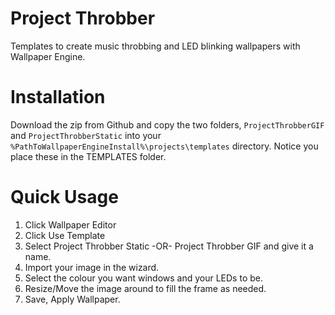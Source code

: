 # Project Throbber

Templates to create music throbbing and LED blinking wallpapers with Wallpaper Engine.

# Installation

Download the zip from Github and copy the two folders, `ProjectThrobberGIF` and `ProjectThrobberStatic` into your `%PathToWallpaperEngineInstall%\projects\templates` directory. Notice you place these in the TEMPLATES folder.

# Quick Usage

1) Click Wallpaper Editor
2) Click Use Template
3) Select Project Throbber Static -OR- Project Throbber GIF and give it a name.
4) Import your image in the wizard.
5) Select the colour you want windows and your LEDs to be.
6) Resize/Move the image around to fill the frame as needed.
7) Save, Apply Wallpaper.

